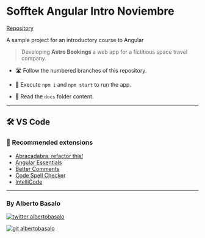 # Sofftek Angular Intro Noviembre

[Repository](https://github.com/classroomLabs/softtek-angular_intro-noviembre)

A sample project for an introductory course to Angular

> Developing **Astro Bookings** a web app for a fictitious space travel company.

- 🛣️ Follow the numbered branches of this repository.

- 🚀 Execute `npm i` and `npm start` to run the app.

- 📕 Read the `docs` folder content.

---

## 🛠 VS Code

### 🧩 Recommended extensions

- [Abracadabra, refactor this!](https://marketplace.visualstudio.com/items?itemName=nicoespeon.abracadabra)
- [Angular Essentials](https://marketplace.visualstudio.com/items?itemName=johnpapa.angular-essentials)
- [Better Comments](https://marketplace.visualstudio.com/items?itemName=aaron-bond.better-comments)
- [Code Spell Checker](https://marketplace.visualstudio.com/items?itemName=streetsidesoftware.code-spell-checker)
- [IntelliCode](https://marketplace.visualstudio.com/items?itemName=VisualStudioExptTeam.vscodeintellicode)

---

<footer>
  <h3>By Alberto Basalo</h3>
  <p>
    <a href="https://twitter.com/albertobasalo" target="blank">
      <img src="https://img.shields.io/twitter/follow/albertobasalo?logo=twitter&style=for-the-badge" alt="twitter albertobasalo" />
    </a>
  </p>
  <p>
    <a href="https://github.com/albertobasalo" target="blank">
      <img 
        src="https://img.shields.io/github/followers/albertobasalo?logo=github&label=profile albertobasalo&style=for-the-badge" alt="git albertobasalo" />
    </a>
  </p>
</footer>